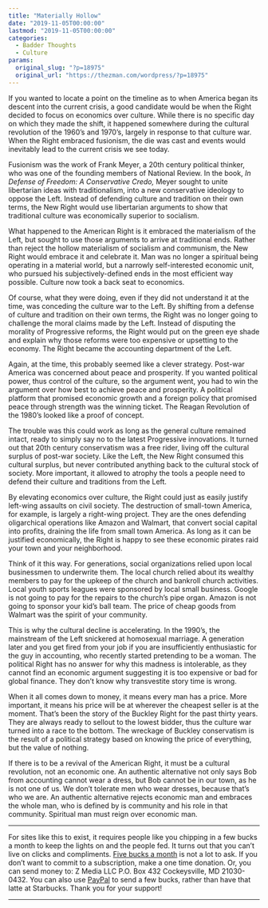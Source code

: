 ```yaml
---
title: "Materially Hollow"
date: "2019-11-05T00:00:00"
lastmod: "2019-11-05T00:00:00"
categories:
  - Badder Thoughts
  - Culture
params:
  original_slug: "?p=18975"
  original_url: "https://thezman.com/wordpress/?p=18975"
---
```


If you wanted to locate a point on the timeline as to when America began
its descent into the current crisis, a good candidate would be when the
Right decided to focus on economics over culture. While there is no
specific day on which they made the shift, it happened somewhere during
the cultural revolution of the 1960’s and 1970’s, largely in response to
that culture war. When the Right embraced fusionism, the die was cast
and events would inevitably lead to the current crisis we see today.

Fusionism was the work of Frank Meyer, a 20th century political thinker,
who was one of the founding members of National Review. In the book, *In
Defense of Freedom: A Conservative Credo,* Meyer sought to unite
libertarian ideas with traditionalism, into a new conservative ideology
to oppose the Left. Instead of defending culture and tradition on their
own terms, the New Right would use libertarian arguments to show that
traditional culture was economically superior to socialism.

What happened to the American Right is it embraced the materialism of
the Left, but sought to use those arguments to arrive at traditional
ends. Rather than reject the hollow materialism of socialism and
communism, the New Right would embrace it and celebrate it. Man was no
longer a spiritual being operating in a material world, but a narrowly
self-interested economic unit, who pursued his subjectively-defined ends
in the most efficient way possible. Culture now took a back seat to
economics.

Of course, what they were doing, even if they did not understand it at
the time, was conceding the culture war to the Left. By shifting from a
defense of culture and tradition on their own terms, the Right was no
longer going to challenge the moral claims made by the Left. Instead of
disputing the morality of Progressive reforms, the Right would put on
the green eye shade and explain why those reforms were too expensive or
upsetting to the economy. The Right became the accounting department of
the Left.

Again, at the time, this probably seemed like a clever strategy.
Post-war America was concerned about peace and prosperity. If you wanted
political power, thus control of the culture, so the argument went, you
had to win the argument over how best to achieve peace and prosperity. A
political platform that promised economic growth and a foreign policy
that promised peace through strength was the winning ticket. The Reagan
Revolution of the 1980’s looked like a proof of concept.

The trouble was this could work as long as the general culture remained
intact, ready to simply say no to the latest Progressive innovations. It
turned out that 20th century conservatism was a free rider, living off
the cultural surplus of post-war society. Like the Left, the New Right
consumed this cultural surplus, but never contributed anything back to
the cultural stock of society. More important, it allowed to atrophy the
tools a people need to defend their culture and traditions from the
Left.

By elevating economics over culture, the Right could just as easily
justify left-wing assaults on civil society. The destruction of
small-town America, for example, is largely a right-wing project. They
are the ones defending oligarchical operations like Amazon and Walmart,
that convert social capital into profits, draining the life from small
town America. As long as it can be justified economically, the Right is
happy to see these economic pirates raid your town and your
neighborhood.

Think of it this way. For generations, social organizations relied upon
local businessmen to underwrite them. The local church relied about its
wealthy members to pay for the upkeep of the church and bankroll church
activities. Local youth sports leagues were sponsored by local small
business. Google is not going to pay for the repairs to the church’s
pipe organ. Amazon is not going to sponsor your kid’s ball team. The
price of cheap goods from Walmart was the spirit of your community.

This is why the cultural decline is accelerating. In the 1990’s, the
mainstream of the Left snickered at homosexual marriage. A generation
later and you get fired from your job if you are insufficiently
enthusiastic for the guy in accounting, who recently started pretending
to be a woman. The political Right has no answer for why this madness is
intolerable, as they cannot find an economic argument suggesting it is
too expensive or bad for global finance. They don’t know why
transvestite story time is wrong.

When it all comes down to money, it means every man has a price. More
important, it means his price will be at wherever the cheapest seller is
at the moment. That’s been the story of the Buckley Right for the past
thirty years. They are always ready to sellout to the lowest bidder,
thus the culture war turned into a race to the bottom. The wreckage of
Buckley conservatism is the result of a political strategy based on
knowing the price of everything, but the value of nothing.

If there is to be a revival of the American Right, it must be a cultural
revolution, not an economic one. An authentic alternative not only says
Bob from accounting cannot wear a dress, but Bob cannot be in our town,
as he is not one of us. We don’t tolerate men who wear dresses, because
that’s who we are. An authentic alternative rejects economic man and
embraces the whole man, who is defined by is community and his role in
that community. Spiritual man must reign over economic man.

------------------------------------------------------------------------

For sites like this to exist, it requires people like you chipping in a
few bucks a month to keep the lights on and the people fed. It turns out
that you can’t live on clicks and compliments.
<a href="https://www.subscribestar.com/the-z-blog"
rel="noopener noreferrer" target="_blank">Five bucks a month</a> is not
a lot to ask. If you don’t want to commit to a subscription, make a one
time donation. Or, you can send money to: Z Media LLC P.O. Box 432
Cockeysville, MD 21030-0432. You can also use <a
href="https://www.paypal.com/cgi-bin/webscr?cmd=_s-xclick&amp;hosted_button_id=UDAS2Q8JYA6CN&amp;source=url"
rel="noopener noreferrer" target="_blank">PayPal</a> to send a few
bucks, rather than have that latte at Starbucks. Thank you for your
support!

------------------------------------------------------------------------

